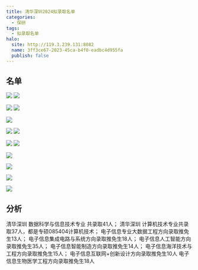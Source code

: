 ```yaml
---
title: 清华深圳2024拟录取名单
categories:
  - 保研
tags:
  - 拟录取名单
halo:
  site: http://119.3.239.131:8082
  name: 3ff3ce67-2023-45ca-b4f0-eadbc4d955fa
  publish: false
---
```

## 名单

![](https://pic.imgdb.cn/item/6548f0b9c458853aefaab0ab.png)
![](https://pic.imgdb.cn/item/6548f0bac458853aefaab27c.png)

![](https://pic.imgdb.cn/item/6548f1aac458853aefb02c16.png)
![](https://pic.imgdb.cn/item/6548f1abc458853aefb0306d.png)

![](https://pic.imgdb.cn/item/6548f0bac458853aefaab4cc.png)

![](https://pic.imgdb.cn/item/6548f0bac458853aefaab61b.png)
![](https://pic.imgdb.cn/item/6548f0bbc458853aefaab89d.png)

![](https://pic.imgdb.cn/item/6548f0e6c458853aefabb29f.png)
![](https://pic.imgdb.cn/item/6548f0e6c458853aefabb37a.png)

![](https://pic.imgdb.cn/item/6548f0e6c458853aefabb528.png)

![](https://pic.imgdb.cn/item/6548f0e7c458853aefabb66b.png)

![](https://pic.imgdb.cn/item/6548f0e7c458853aefabb82f.png)

![](https://pic.imgdb.cn/item/6548f0fbc458853aefac315c.png)

## 分析

清华深圳 数据科学与信息技术专业 共录取41人；
清华深圳 计算机技术专业共录取37人，都是专硕085404计算机技术；
电子信息专业大数据工程方向录取推免生13人；
电子信息集成电路与系统方向录取推免生18人；
电子信息人工智能方向录取推免生35人；
电子信息智能制造方向录取推免生14人；
电子信息海洋技术与工程方向录取推免生15人；
电子信息互联网+创新设计方向录取推免生10人
电子信息生物医学工程方向录取推免生18人

